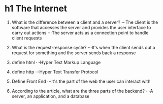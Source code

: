 # h1 The Internet

1. What is the difference between a client and a server?
⋅⋅⋅The client is the software that accesses the server and provides the user interface to carry out actions
⋅⋅⋅The server acts as a connection point to handle client requests

2. What is the request-response cycle?
⋅⋅⋅It's when the client sends out a request for something and the server sends back a response

3. define html
⋅⋅⋅Hyper Text Markup Language

4. define http
⋅⋅⋅Hyper Text Transfer Protocol

5. Define Front End
⋅⋅⋅It's the part of the web the user can interact with

6. According to the article, what are the three parts of the backend?
⋅⋅⋅A server, an application, and a database
